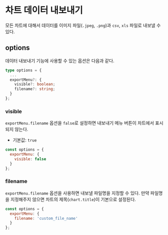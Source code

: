 # 차트 데이터 내보내기

모든 차트에 대해서 데이터를 이미지 파일(`.jpeg`, `.png`)과 `csv`, `xls` 파일로 내보낼 수 있다.

## options
데이터 내보내기 기능에 사용할 수 있는 옵션은 다음과 같다.

```ts
type options = {
  ...
  exportMenu?: {
    visible?: boolean;
    filename?: string;
  }
};
```

### visible
`exportMenu.filename` 옵션을 `false`로 설정하면 내보내기 메뉴 버튼이 차트에서 표시되지 않는다.

* 기본값: `true`

```js
const options = {
  exportMenu: {
    visible: false
  }
};
```

### filename

`exportMenu.filename` 옵션을 사용하면 내보낼 파일명을 지정할 수 있다. 만약 파일명을 지정해주지 않으면 차트의 제목(`chart.title`)이 기본으로 설정된다.

```js
const options = {
  exportMenu: {
    filename: 'custom_file_name'
  }
};
```
